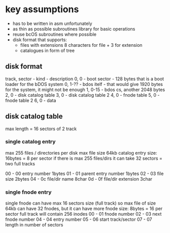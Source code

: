 # key assumptions
- has to be written in asm unfortunately
- as thin as possible subroutines library for basic operations
- reuse bcOS subroutines where possible
- disk format that supports:
  - files with extensions 8 characters for file + 3 for extension
  - catalogues in form of tree

## disk format
track, sector - kind - description
0, 0 - boot sector - 128 bytes that is a boot loader for the bDOS system
0, 1-?? - bdos itelf - that would give 1920 bytes for the system, it might not be enough
1, 0-15 - bdos cs, another 2048 bytes
2, 0 - disk catalog table
3, 0 - disk catalog table 2
4, 0 - fnode table
5, 0 - fnode table 2
6, 0 - data

## disk catalog table
max length = 16 sectors of 2 track

### single catalog entry
max 255 files / directories per disk
max file size 64kb
catalog entry size: 16bytes = 8 per sector
if there is max 255 files/dirs it can take 32 sectors = two full tracks

00 - 00 entry number 1bytes
01 - 01 parent entry number 1bytes
02 - 03 file size 2bytes
04 - 0c file/dir name 8char
0d - 0f file/dir extension 3char

### single fnode entry
single fnode can have max 16 sectors size (full track)
so max file of size 64kb can have 32 fnodes, but it can have more
fnode size: 8bytes = 16 per sector
full track will contain 256 inodes
00 - 01 fnode number
02 - 03 next fnode number
04 - 04 entry number
05 - 06 start track/sector
07 - 07 length in number of sectors